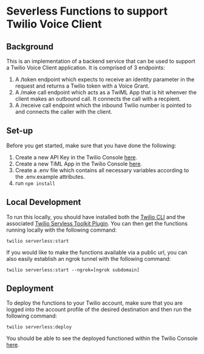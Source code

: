 # Severless Functions to support Twilio Voice Client

## Background
This is an implementation of a backend service that can be used to support a Twilio Voice Client application. It is comprised of 3 endpoints:

1) A /token endpoint which expects to receive an identity parameter in the request and returns a Twilio token with a Voice Grant.
2) A /make call endpoint which acts as a TwiML App that is hit whenver the client makes an outbound call. It connects the call with a recpient.
3) A /receive call endpoint which the inbound Twilio number is pointed to and connects the caller with the client.

## Set-up
Before you get started, make sure that you have done the following:

1) Create a new API Key in the Twilio Console [here](https://console.twilio.com/us1/account/keys-credentials/api-keys?frameUrl=%2Fconsole%2Fproject%2Fapi-keys%3Fx-target-region%3Dus1). 
2) Create a new TiML App in the Twilio Console [here](https://console.twilio.com/us1/develop/voice/manage/twiml-apps?frameUrl=%2Fconsole%2Fvoice%2Ftwiml%2Fapps%3Fx-target-region%3Dus1).
3) Create a .env file which contains all necessary variables according to the .env.example attributes. 
4) run `npm install`

## Local Development
To run this locally, you should have installed both the [Twilio CLI](https://www.twilio.com/docs/twilio-cli/quickstart) and the associated [Twilio Servless Toolkit Plugin](https://www.twilio.com/docs/labs/serverless-toolkit/getting-started). You can then get the functions running locally with the following command:

```twilio serverless:start```

If you would like to make the functions available via a public url, you can also easily establish an ngrok tunnel with the following command:

```twilio serverless:start --ngrok=[ngrok subdomain] ```

## Deployment
To deploy the functions to your Twilio account, make sure that you are logged into the account profile of the desired destination and then run the following command:

```twilio serverless:deploy```

You should be able to see the deployed functioned within the Twilio Console [here](https://console.twilio.com/us1/develop/functions/services?frameUrl=%2Fconsole%2Ffunctions%2Foverview%2Fservices%3Fx-target-region%3Dus1).
